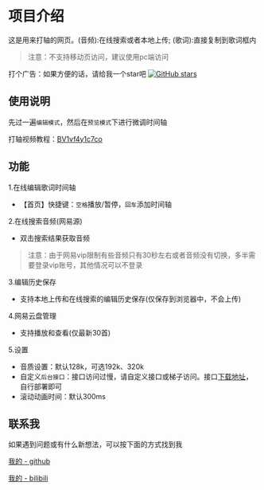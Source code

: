 # 项目介绍

这是用来打轴的网页。(音频):在线搜索或者本地上传; (歌词):直接复制到歌词框内

> 注意：不支持移动页访问，建议使用pc端访问

打个广告：如果方便的话，请给我一个star吧 [![GitHub stars](https://img.shields.io/github/stars/chenmijiang/cplay.svg?style=plastic&label=Stars)](https://github.com/chenmijiang/cplay)

## 使用说明

先过一遍`编辑模式`，然后在`预览模式`下进行微调时间轴

打轴视频教程：[BV1vf4y1c7co](https://www.bilibili.com/video/BV1vf4y1c7co)

## 功能

1.在线编辑歌词时间轴

- 【首页】快捷键：`空格`播放/暂停，`回车`添加时间轴

2.在线搜索音频(网易源)

- 双击搜索结果获取音频

> 注意：由于网易vip限制有些音频只有30秒左右或者音频没有切换，多半需要登录vip账号，其他情况可以不登录

3.编辑历史保存

- 支持本地上传和在线搜索的编辑历史保存(仅保存到浏览器中，不会上传)

4.网易云盘管理

- 支持播放和查看(仅最新30首)

5.设置

- 音质设置：默认128k，可选192k、320k
- 自定义`后台接口`：接口访问过慢，请自定义接口或梯子访问。接口[下载地址](https://github.com/Binaryify/NeteaseCloudMusicApi)，自行部署即可
- 滚动动画时间：默认300ms

## 联系我

如果遇到问题或有什么新想法，可以按下面的方式找到我

[我的 - github](https://github.com/chenmijiang)

[我的 - bilibili](https://space.bilibili.com/442642038)
